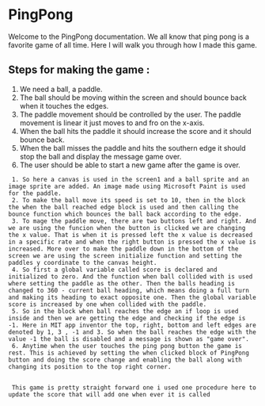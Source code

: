 # PingPong

Welcome to the PingPong documentation. We all know that ping pong is a favorite game of all time. Here I will walk you through how I made this game.

## Steps for making the game :

  1. We need a ball, a paddle.
  2.  The ball should be moving within the screen and should bounce back when it touches the edges.
  3.  The paddle movement should be controlled by the user. The paddle movement is linear it just moves to and fro on the x-axis.
  4.  When the ball hits the paddle it should increase the score and it should bounce back.
  5.  When the ball misses the paddle and hits the southern edge it should stop the ball and display the message game over.
  6.  The user should be able to start a new game after the game is over.

     1. So here a canvas is used in the screen1 and a ball sprite and an image sprite are added. An image made using Microsoft Paint is used for the paddle.
     2. To make the ball move its speed is set to 10, then in the block the when the ball reached edge block is used and then calling the bounce function which bounces the ball back according to the edge.
     3. To mage the paddle move, there are two buttons left and right. And we are using the funcion when the button is clicked we are changing the x value. That is when it is pressed left the x value is decreased in a specific rate and when the right button is pressed the x value is increased. More over to make the paddle down in the bottom of the screen we are using the screen initialize function and setting the paddles y coordinate to the canvas height.
     4. So first a global variable called score is declared and initialized to zero. And the function when ball collided with is used where setting the paddle as the other. Then the balls heading is changed to 360 - current ball heading, which means doing a full turn and making its heading to exact opposite one. Then the global variable score is increased by one when collided with the paddle.
     5. So in the block when ball reaches the edge an if loop is used inside and then we are getting the edge and checking if the edge is -1. Here in MIT app inventor the top, right, bottom and left edges are denoted by 1, 3 , -1 and 3. So when the ball reaches the edge with the value -1 the ball is disabled and a message is shown as "game over".
     6. Anytime when the user touches the ping pong button the game is rest. This is achieved by setting the when clicked block of PingPong button and doing the score change and enabling the ball along with changing its position to the top right corner.


     This game is pretty straight forward one i used one procedure here to update the score that will add one when ever it is called 
         
